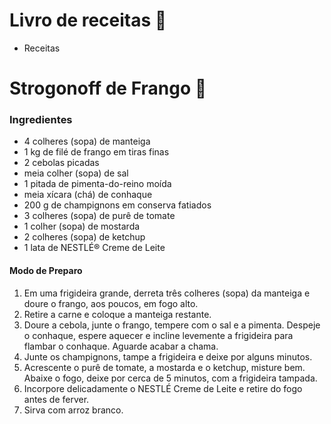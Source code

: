 # Livro de receitas :book:

- Receitas

# Strogonoff de Frango :chicken:

###  Ingredientes
 - 4 colheres (sopa) de manteiga
 - 1 kg de filé de frango em tiras finas
 - 2 cebolas picadas
 - meia colher (sopa) de sal
 - 1 pitada de pimenta-do-reino moída
 - meia xícara (chá) de conhaque
 - 200 g de champignons em conserva fatiados
 - 3 colheres (sopa) de purê de tomate
 - 1 colher (sopa) de mostarda
 - 2 colheres (sopa) de ketchup
 - 1 lata de NESTLÉ® Creme de Leite
####  Modo de Preparo

1. Em uma frigideira grande, derreta três colheres (sopa) da manteiga e doure o frango, aos poucos, em fogo alto.
2. Retire a carne e coloque a manteiga restante.
3. Doure a cebola, junte o frango, tempere com o sal e a pimenta. Despeje o conhaque, espere aquecer e incline levemente a frigideira para flambar o conhaque. Aguarde acabar a chama.
4. Junte os champignons, tampe a frigideira e deixe por alguns minutos.
5. Acrescente o purê de tomate, a mostarda e o ketchup, misture bem. Abaixe o fogo, deixe por cerca de 5 minutos, com a frigideira tampada.
6. Incorpore delicadamente o NESTLÉ Creme de Leite e retire do fogo antes de ferver.
7. Sirva com arroz branco.


